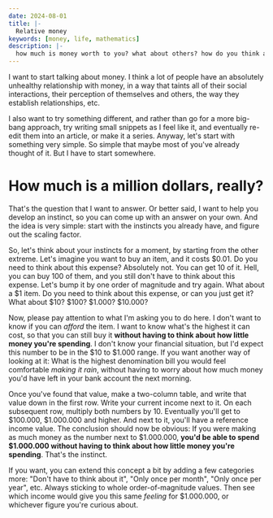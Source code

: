 ```yaml
---
date: 2024-08-01
title: |-
  Relative money
keywords: [money, life, mathematics]
description: |-
  how much is money worth to you? what about others? how do you think about it? let's talk.
---
```


I want to start talking about money. I think a lot of people have an absolutely unhealthy relationship with money, in a way that taints all of their social interactions, their perception of themselves and others, the way they establish relationships, etc.

I also want to try something different, and rather than go for a more big-bang approach, try writing small snippets as I feel like it, and eventually re-edit them into an article, or make it a series. Anyway, let's start with something very simple. So simple that maybe most of you've already thought of it. But I have to start somewhere.

# How much is a million dollars, really?

That's the question that I want to answer. Or better said, I want to help you develop an instinct, so you can come up with an answer on your own. And the idea is very simple: start with the instincts you already have, and figure out the scaling factor.

So, let's think about your instincts for a moment, by starting from the other extreme. Let's imagine you want to buy an item, and it costs $0.01. Do you need to think about this expense? Absolutely not. You can get 10 of it. Hell, you can buy 100 of them, and you still don't have to think about this expense. Let's bump it by one order of magnitude and try again. What about a $1 item. Do you need to think about this expense, or can you just get it? What about $10? $100? $1.000? $10.000?

Now, please pay attention to what I'm asking you to do here. I don't want to know if you can _afford_ the item. I want to know what's the highest it can cost, so that you can still buy it **without having to think about how little money you're spending**. I don't know your financial situation, but I'd expect this number to be in the $10 to $1.000 range. If you want another way of looking at it: What is the highest denomination bill you would feel comfortable _making it rain_, without having to worry about how much money you'd have left in your bank account the next morning.

Once you've found that value, make a two-column table, and write that value down in the first row. Write your current income next to it. On each subsequent row, multiply both numbers by 10. Eventually you'll get to $100.000, $1.000.000 and higher. And next to it, you'll have a reference income value. The conclusion should now be obvious: If you were making as much money as the number next to $1.000.000, **you'd be able to spend $1.000.000 without having to think about how little money you're spending**. That's the instinct.

If you want, you can extend this concept a bit by adding a few categories more: "Don't have to think about it", "Only once per month", "Only once per year", etc. Always sticking to whole order-of-magnitude values. Then see which income would give you this same _feeling_ for $1.000.000, or whichever figure you're curious about.